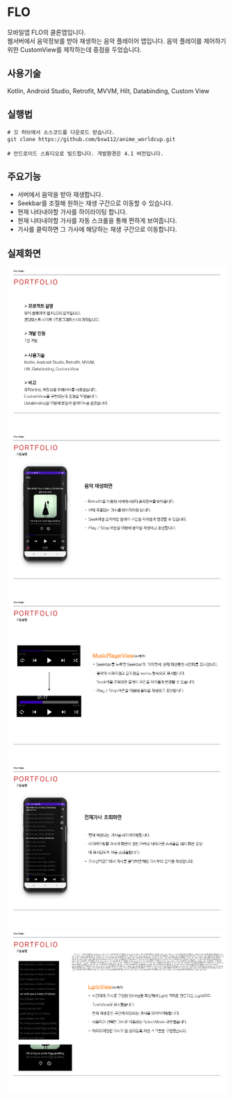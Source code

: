 # FLO
모바일앱 FLO의 클론앱입니다.</br>
웹서버에서 음악정보를 받아 재생하는 음악 플레이어 앱입니다.
음악 플레이를 제어하기위한 CustomView를 제작하는데 중점을 두었습니다.

## 사용기술
Kotlin, Android Studio, Retrofit, MVVM, Hilt, Databinding, Custom View

## 실행법
```
# 깃 허브에서 소스코드를 다운로드 받습니다.
git clone https://github.com/bsw112/anime_worldcup.git

# 안드로이드 스튜디오로 빌드합니다. 개발환경은 4.1 버전입니다.
```


## 주요기능
* 서버에서 음악을 받아 재생합니다.
* Seekbar를 조절해 원하는 재생 구간으로 이동할 수 있습니다.
* 현재 나타내야할 가사를 하이라이팅 합니다.
* 현재 나타내야할 가사를 자동 스크롤을 통해 편하게 보여줍니다.
* 가사를 클릭하면 그 가사에 해당하는 재생 구간으로 이동합니다.

## 실제화면
![alt](readme/슬라이드16.PNG)
![alt](readme/슬라이드17.PNG)
![alt](readme/슬라이드18.PNG)
![alt](readme/슬라이드19.PNG)
![alt](readme/슬라이드20.PNG)
